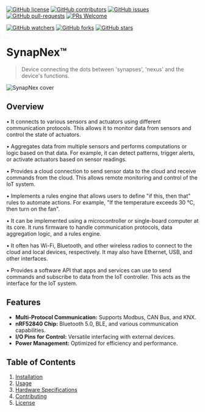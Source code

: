 [![GitHub license](https://img.shields.io/github/license/tinegachris/SynapNex-IoT-Controller.svg)](https://github.com/tinegachris/SynapNex-IoT-Controller/blob/main/LICENSE)
[![GitHub contributors](https://img.shields.io/github/contributors/tinegachris/SynapNex-IoT-Controller.svg)](https://github.com/tinegachris/SynapNex-IoT-Controller/graphs/contributors)
[![GitHub issues](https://img.shields.io/github/issues/tinegachris/SynapNex-IoT-Controller.svg)](https://github.com/tinegachris/SynapNex-IoT-Controller/issues)
[![GitHub pull-requests](https://img.shields.io/github/issues-pr/tinegachris/SynapNex-IoT-Controller.svg)](https://github.com/tinegachris/SynapNex-IoT-Controller/pulls)
[![PRs Welcome](https://img.shields.io/badge/PRs-welcome-brightgreen.svg?style=flat-square)](http://makeapullrequest.com)

[![GitHub watchers](https://img.shields.io/github/watchers/tinegachris/SynapNex-IoT-Controller.svg?style=social&label=Watch)](https://github.com/Jtinegachris/SynapNex-IoT-Controller/watchers)
[![GitHub forks](https://img.shields.io/github/forks/tinegachris/SynapNex-IoT-Controller.svg?style=social&label=Fork)](https://github.com/tinegachris/SynapNex-IoT-Controller/network/members)
[![GitHub stars](https://img.shields.io/github/stars/tinegachris/SynapNex-IoT-Controller.svg?style=social&label=Sta)](https://github.com/tinegachris/SynapNex-IoT-Controller/stargazers)

# SynapNex™

>Device connecting the dots between 'synapses', 'nexus' and the device's functions.

![SynapNex cover](https://github.com/tinegachris/SynapNex-IoT-Controller/assets/72353423/ba9811f2-902a-4f77-8a2d-db21926e63ed)

## Overview

• It connects to various sensors and actuators using different communication protocols. This allows it to monitor data from sensors and control the state of actuators.

• Aggregates data from multiple sensors and performs computations or logic based on that data. For example, it can detect patterns, trigger alerts, or activate actuators based on sensor readings.

• Provides a cloud connection to send sensor data to the cloud and receive commands from the cloud. This allows remote monitoring and control of the IoT system.

• Implements a rules engine that allows users to define "if this, then that" rules to automate actions. For example, "If the temperature exceeds 30 °C, then turn on the fan".

• It can be implemented using a microcontroller or single-board computer at its core. It runs firmware to handle communication protocols, data aggregation logic, and a rules engine.

• It often has Wi-Fi, Bluetooth, and other wireless radios to connect to the cloud and local devices, respectively. It may also have Ethernet, USB, and other interfaces.

• Provides a software API that apps and services can use to send commands and subscribe to data from the IoT controller. This acts as the interface for the IoT system.

## Features

- **Multi-Protocol Communication:** Supports Modbus, CAN Bus, and KNX.
- **nRF52840 Chip:** Bluetooth 5.0, BLE, and various communication capabilities.
- **I/O Pins for Control:** Versatile interfacing with external devices.
- **Power Management:** Optimized for efficiency and performance.

## Table of Contents

1. [Installation](#installation)
2. [Usage](#usage)
3. [Hardware Specifications](#hardware-specifications)
4. [Contributing](#contributing)
5. [License](#license)
